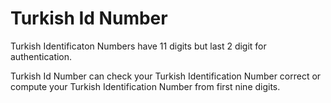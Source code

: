 # Turkish Id Number

Turkish Identificaton Numbers have 11 digits but last 2 digit for authentication. 

Turkish Id Number can check your Turkish Identification Number correct or compute your Turkish Identification Number from first nine digits.

